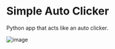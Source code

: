 # Simple Auto Clicker

Python app that acts like an auto clicker.

![image](https://github.com/user-attachments/assets/635c51f0-53bb-4db4-a75c-6eb8e6120344)
